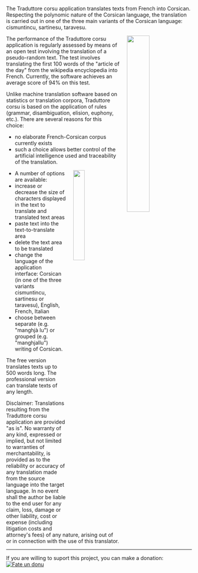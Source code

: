 
The Traduttore corsu application translates texts from French into Corsican. Respecting the polynomic nature of the Corsican language, the translation is carried out in one of the three main variants of the Corsican language: cismuntincu, sartinesu, taravesu.

<img align="right" width="35%" src="/images/icon.jpg" style="margin-left: 20px;">

The performance of the Traduttore corsu application is regularly assessed by means of an open test involving the translation of a pseudo-random text. The test involves translating the first 100 words of the "article of the day" from the wikipedia encyclopedia into French. Currently, the software achieves an average score of 94% on this test.

Unlike machine translation software based on statistics or translation corpora, Traduttore corsu is based on the application of rules (grammar, disambiguation, elision, euphony, etc.). There are several reasons for this choice:
- no elaborate French-Corsican corpus currently exists
- such a choice allows better control of the artificial intelligence used and traceability of the translation.

<img align="right" width="25%" src="/images/screenshot1.jpg" style="margin-left: 20px;">

- A number of options are available:
- increase or decrease the size of characters displayed in the text to translate and translated text areas
- paste text into the text-to-translate area
- delete the text area to be translated 
- change the language of the application interface: Corsican (in one of the three variants cismuntincu, sartinesu or taravesu), English, French, Italian
- choose between separate (e.g. "manghjà lu") or grouped (e.g. "manghjallu") writing of Corsican.

The free version translates texts up to 500 words long. The professional version can translate texts of any length.

Disclaimer: Translations resulting from the Traduttore corsu application are provided "as is". No warranty of any kind, expressed or implied, but not limited to warranties of merchantability, is provided as to the reliability or accuracy of any translation made from the source language into the target language. In no event shall the author be liable to the end user for any claim, loss, damage or other liability, cost or expense (including litigation costs and attorney's fees) of any nature, arising out of or in connection with the use of this translator.
<p></p>
<hr>
<p></p>
<! -- your comment -->
<! https://www.paypal.com/donate/?hosted_button_id=SG6CEM44PPBQ4  -->

If you are willing to suport this project, you can make a donation:
[![Fate un donu](https://img.shields.io/badge/Make_a_donation-PayPal-green.svg)](https://www.paypal.com/cgi-bin/webscr?cmd=_s-xclick&hosted_button_id=SG6CEM44PPBQ4)
